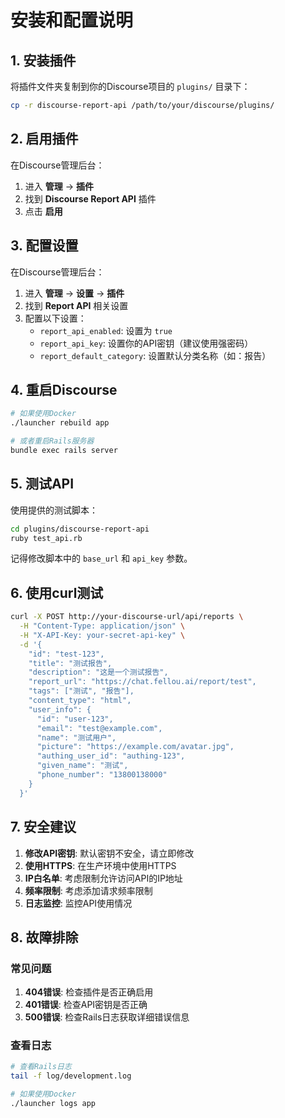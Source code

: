 # 安装和配置说明

## 1. 安装插件

将插件文件夹复制到你的Discourse项目的 `plugins/` 目录下：

```bash
cp -r discourse-report-api /path/to/your/discourse/plugins/
```

## 2. 启用插件

在Discourse管理后台：

1. 进入 **管理** → **插件**
2. 找到 **Discourse Report API** 插件
3. 点击 **启用**

## 3. 配置设置

在Discourse管理后台：

1. 进入 **管理** → **设置** → **插件**
2. 找到 **Report API** 相关设置
3. 配置以下设置：
   - `report_api_enabled`: 设置为 `true`
   - `report_api_key`: 设置你的API密钥（建议使用强密码）
   - `report_default_category`: 设置默认分类名称（如：报告）

## 4. 重启Discourse

```bash
# 如果使用Docker
./launcher rebuild app

# 或者重启Rails服务器
bundle exec rails server
```

## 5. 测试API

使用提供的测试脚本：

```bash
cd plugins/discourse-report-api
ruby test_api.rb
```

记得修改脚本中的 `base_url` 和 `api_key` 参数。

## 6. 使用curl测试

```bash
curl -X POST http://your-discourse-url/api/reports \
  -H "Content-Type: application/json" \
  -H "X-API-Key: your-secret-api-key" \
  -d '{
    "id": "test-123",
    "title": "测试报告",
    "description": "这是一个测试报告",
    "report_url": "https://chat.fellou.ai/report/test",
    "tags": ["测试", "报告"],
    "content_type": "html",
    "user_info": {
      "id": "user-123",
      "email": "test@example.com",
      "name": "测试用户",
      "picture": "https://example.com/avatar.jpg",
      "authing_user_id": "authing-123",
      "given_name": "测试",
      "phone_number": "13800138000"
    }
  }'
```

## 7. 安全建议

1. **修改API密钥**: 默认密钥不安全，请立即修改
2. **使用HTTPS**: 在生产环境中使用HTTPS
3. **IP白名单**: 考虑限制允许访问API的IP地址
4. **频率限制**: 考虑添加请求频率限制
5. **日志监控**: 监控API使用情况

## 8. 故障排除

### 常见问题

1. **404错误**: 检查插件是否正确启用
2. **401错误**: 检查API密钥是否正确
3. **500错误**: 检查Rails日志获取详细错误信息

### 查看日志

```bash
# 查看Rails日志
tail -f log/development.log

# 如果使用Docker
./launcher logs app
``` 